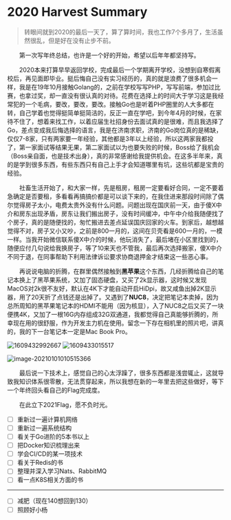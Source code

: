 # 2020 Harvest Summary

<!--more-->

> 转眼间就到2020的最后一天了，算了算时间，我也工作7个多月了，生活虽然很乱，但是好在没有止步不前。

&emsp;&emsp;第一次写年终总结，也许是一个好的开始，希望以后年年都坚持写。

&emsp;&emsp;2020本来打算早早返回学校，完成最后一个学期离开学校，没想到自寒假离校后，再见面即毕业。挺后悔自己没有实习经历的，真的就是浪费了很多机会一样，我是在19年10月接触Golang的，之前在学校写写PHP，写写前端，参加过比赛，也拿过奖，却一直没有很认真的对待。花费在选择上的时间大于学习这是我经常犯的一个毛病，要改，要改，要改。接触Go也是听着PHP圈里的人大多都在转，自己学着也觉得挺简单挺简洁的，反正一直在学吧，到今年4月的时候，在家待不住了，想着来找工作，以着应届生社招身份去面试真的是很难，而且我选择了Go，差点变成我后悔选择的语言，我是在济南求职，济南的Go岗位真的是稀缺，仅仅7-8家，只有两家要一年经验，其他都是3年以上经验，所以这两家我都投了，第一家面试等结果无果，第二家面试以为也要失败的时候，Boss给了我机会（Boss亲自面，也是技术出身），真的非常感谢给我提供机会。在这多半年来，真的是学到很多东西，有些东西只有自己上手才会知道哪里有坑，这些坑都是宝贵的经验。

&emsp;&emsp;社畜生活开始了，和大家一样，先是租房，租房一定要看好合同，一定不要着急确定是否要租，多看看再搞搞价都是可以谈下来的，在我住进来那段时间除了偶尔觉得房子太小，电费太贵外没有什么问题。问题出现在国庆前一天，由于傻X中介和房东出现矛盾，房东让我们搬出房子，没有时间缓冲，中午中介给我随便找了个房子，真的是随便找的，匆忙搬进去差点延误国庆回家的火车。到家后，越想越觉得不对，房子又小又吵，之前是800一月的，这间在贝壳看是600一月的，一模一样。当我开始微信联系傻X中介的时候，他玩消失了，最后堵在小区里找到的，随便应付几句说给我换房子，等了10来天也不管我，最后再次选择搬家，傻X中介不同于退，在同事帮助下利用法律诉讼要求协商退押金才结束这一些恶心事。

&emsp;&emsp;再说说电脑的折腾，在群里偶然接触到**黑苹果**这个东西，几经折腾给自己的笔记本换上了黑苹果系统，又加了固态硬盘，又买了2k显示器，这时候又发现MacOS对2k很不友好，默认在4K下才能自动开启HiDpi，故又咸鱼出掉2K显示器，用了20天折了点钱还是出掉了。又遇到了**NUC8**，决定把笔记本卖掉，因为总所周知的黑苹果笔记本的HDMI不能用（因为核显），入了NUC8之后又买了一块便携4K，又加了一根16G内存组成32G双通道，我都觉得自己真能够折腾的，所幸现在用的很舒服，作为开发主力机在使用。留念一下存在相机里的照片吧，讲真的，我的下一台笔记本一定是Mac Book Pro。

![1609432992667](https://pic.yqqy.top/blog/20210101010321.jpg?imageMogr2/format/webp/interlace/1 "图1")
![1609433015517](https://pic.yqqy.top/blog/20210101010351.jpg?imageMogr2/format/webp/interlace/1 "图2")

![image-20210101010515366](https://pic.yqqy.top/blog/20210101010516.png?imageMogr2/format/webp/interlace/1 "图3")

&emsp;&emsp;最后说一下技术上，感觉自己的心太浮躁了，很多东西都是浅尝辄止，这就导致我知识体系很零散，无法贯穿起来，所以我想在新的一年里去把这些做好，等下一个年终回头看自己的Flag完成度。

&emsp;&emsp;在此立下2021Flag，愿不负时光。

- [ ] 重新过一遍计算机网络
- [ ] 重新过一遍系统结构
- [ ] 看关于Go进阶的5本书以上
- [ ] 把Docker知识梳理出来
- [ ] 学会CI/CD的某一项技术
- [ ] 看关于Redis的书
- [ ] 整理并深入学习Nats、RabbitMQ
- [ ] 看一点K8S相关方面的书

---

- [ ] 减肥（现在140想回到130）
- [ ] 照顾好小杨
